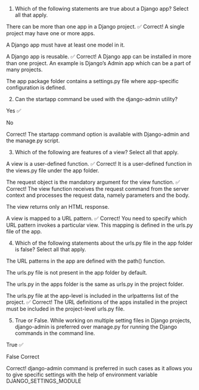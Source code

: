 1. Which of the following statements are true about a Django app? Select all that apply.

There can be more than one app in a Django project.   ✅
    Correct! A single project may have one or more apps.

A Django app must have at least one model in it.

A Django app is reusable.   ✅
Correct! A Django app can be installed in more than one project. An example is Django’s Admin app which can be a part of many projects.

The app package folder contains a settings.py file where app-specific configuration is defined.

2. Can the startapp command be used with the django-admin utility?

Yes  ✅

No

Correct! The startapp command option is available with Django-admin and the manage.py script.


3. Which of the following are features of a view? Select all that apply.

A view is a user-defined function.  ✅
Correct! It is a user-defined function in the views.py file under the app folder.

The request object is the mandatory argument for the view function.  ✅
Correct! The view function receives the request command from the server context and processes the request data, namely parameters and the body.

The view returns only an HTML response.

A view is mapped to a URL pattern.   ✅
Correct! You need to specify which URL pattern invokes a particular view. This mapping is defined in the urls.py file of the app.


4. Which of the following statements about the urls.py file in the app folder is false? Select all that apply.

The URL patterns in the app are defined with the path() function.

The urls.py file is not present in the app folder by default.

The urls.py in the apps folder is the same as urls.py in the project folder.

The urls.py file at the app-level is included in the urlpatterns list of the project.  ✅
Correct! The URL definitions of the apps installed in the project must be included in the project-level urls.py file.

5. True or False. While working on multiple setting files in Django projects, django-admin is preferred over manage.py for running the Django commands in the command line.

True  ✅

False
Correct

Correct! django-admin command is preferred in such cases as it allows you to give specific settings with the help of environment variable DJANGO_SETTINGS_MODULE
